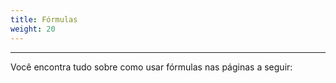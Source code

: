 ```yaml
---
title: Fórmulas
weight: 20
---
```


---

Você encontra tudo sobre como usar fórmulas nas páginas a seguir:
